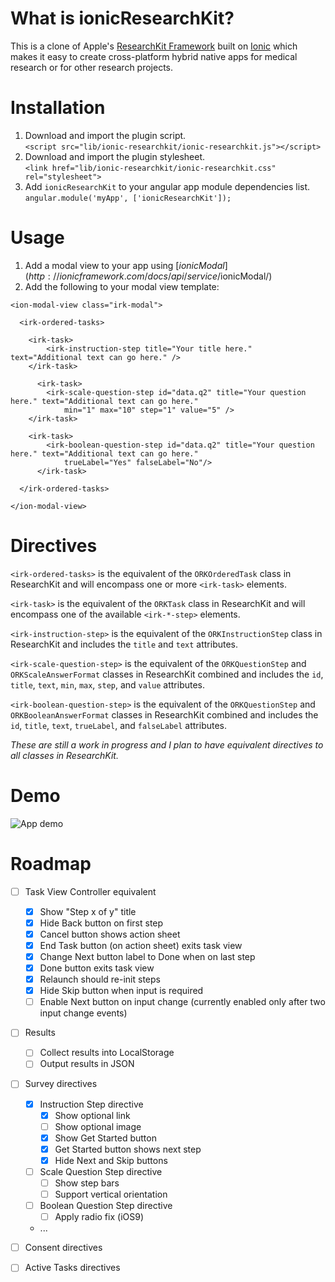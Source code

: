 # What is ionicResearchKit?

This is a clone of Apple's [ResearchKit Framework](https://github.com/ResearchKit/ResearchKit) built on [Ionic](https://github.com/driftyco/ionic) which makes it easy to create cross-platform hybrid native apps for medical research or for other research projects.

# Installation

1. Download and import the plugin script.<br />
`<script src="lib/ionic-researchkit/ionic-researchkit.js"></script>`
2. Download and import the plugin stylesheet.<br />
`<link href="lib/ionic-researchkit/ionic-researchkit.css" rel="stylesheet">`
3. Add `ionicResearchKit` to your angular app module dependencies list.<br />
`angular.module('myApp', ['ionicResearchKit']);`

# Usage

1. Add a modal view to your app using [$ionicModal](http://ionicframework.com/docs/api/service/$ionicModal/)
2. Add the following to your modal view template:

```
<ion-modal-view class="irk-modal">

  <irk-ordered-tasks>
	
    <irk-task>
    	<irk-instruction-step title="Your title here." text="Additional text can go here." />
  	</irk-task>

	  <irk-task>
    	<irk-scale-question-step id="data.q2" title="Your question here." text="Additional text can go here." 
    	    min="1" max="10" step="1" value="5" />
  	</irk-task>

  	<irk-task>
    	<irk-boolean-question-step id="data.q2" title="Your question here." text="Additional text can go here." 
    	    trueLabel="Yes" falseLabel="No"/>
	  </irk-task>

  </irk-ordered-tasks>

</ion-modal-view>
```

# Directives

`<irk-ordered-tasks>` is the equivalent of the `ORKOrderedTask` class in ResearchKit and will encompass one or more `<irk-task>` elements.

`<irk-task>` is the equivalent of the `ORKTask` class in ResearchKit and will encompass one of the available `<irk-*-step>` elements.

`<irk-instruction-step>` is the equivalent of the `ORKInstructionStep` class in ResearchKit and includes the `title` and `text` attributes.

`<irk-scale-question-step>` is the equivalent of the `ORKQuestionStep` and `ORKScaleAnswerFormat` classes in ResearchKit combined and includes the `id`, `title`, `text`, `min`, `max`, `step`, and `value` attributes.

`<irk-boolean-question-step>` is the equivalent of the `ORKQuestionStep` and `ORKBooleanAnswerFormat` classes in ResearchKit combined and includes the `id`, `title`, `text`, `trueLabel`, and `falseLabel` attributes.

*These are still a work in progress and I plan to have equivalent directives to all classes in ResearchKit.*

# Demo

![App demo](https://cloud.githubusercontent.com/assets/4361804/9769406/dff8d760-56de-11e5-9a08-b6d2f82ad894.gif)

# Roadmap

- [ ] Task View Controller equivalent 
  - [x] Show "Step x of y" title
  - [x] Hide Back button on first step
  - [x] Cancel button shows action sheet
  - [x] End Task button (on action sheet) exits task view
  - [x] Change Next button label to Done when on last step
  - [x] Done button exits task view
  - [x] Relaunch should re-init steps
  - [x] Hide Skip button when input is required
  - [ ] Enable Next button on input change (currently enabled only after two input change events)
- [ ] Results
  - [ ] Collect results into LocalStorage
  - [ ] Output results in JSON
- [ ] Survey directives
  - [x] Instruction Step directive
    - [x] Show optional link
    - [ ] Show optional image
    - [x] Show Get Started button
    - [x] Get Started button shows next step
    - [x] Hide Next and Skip buttons
  - [ ] Scale Question Step directive
    - [ ] Show step bars
    - [ ] Support vertical orientation
  - [ ] Boolean Question Step directive
    - [ ] Apply radio fix (iOS9)
  - ...
- [ ] Consent directives
- [ ] Active Tasks directives

